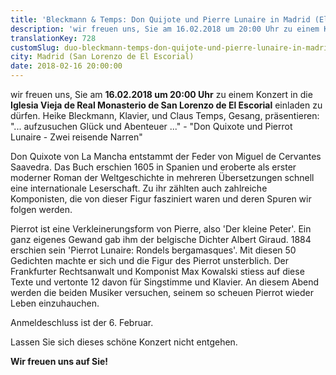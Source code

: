 ```yaml
---
title: 'Bleckmann & Temps: Don Quijote und Pierre Lunaire in Madrid (El Escorial)'
description: 'wir freuen uns, Sie am 16.02.2018 um 20:00 Uhr zu einem Konzert in die Iglesia Vieja de Real Monasterio de San Lorenzo de El Escorial einladen zu dürfen. '
translationKey: 728
customSlug: duo-bleckmann-temps-don-quijote-und-pierre-lunaire-in-madrid-el-escorial
city: Madrid (San Lorenzo de El Escorial)
date: 2018-02-16 20:00:00
---
```


wir freuen uns, Sie am <strong>16.02.2018 um 20:00 Uhr</strong> zu einem Konzert in die <strong>Iglesia Vieja de Real Monasterio de San Lorenzo de El Escorial</strong> einladen zu dürfen. Heike Bleckmann, Klavier, und Claus Temps, Gesang, präsentieren: "... aufzusuchen Glück und Abenteuer ..." - "Don Quixote und Pierrot Lunaire - Zwei reisende Narren"

Don Quixote von La Mancha entstammt der Feder von Miguel de Cervantes Saavedra. Das Buch erschien 1605 in Spanien und eroberte als erster moderner Roman der Weltgeschichte in mehreren Übersetzungen schnell eine internationale Leserschaft. Zu ihr zählten auch zahlreiche Komponisten, die von dieser Figur fasziniert waren und deren Spuren wir folgen werden.

Pierrot ist eine Verkleinerungsform von Pierre, also 'Der kleine Peter'. Ein ganz eigenes Gewand gab ihm der belgische Dichter Albert Giraud. 1884 erschien sein 'Pierrot Lunaire: Rondels bergamasques'. Mit diesen 50 Gedichten machte er sich und die Figur des Pierrot unsterblich. Der Frankfurter Rechtsanwalt und Komponist Max Kowalski stiess auf diese Texte und vertonte 12 davon für Singstimme und Klavier. An diesem Abend werden die beiden Musiker versuchen, seinem so scheuen Pierrot wieder Leben einzuhauchen.

Anmeldeschluss ist der 6. Februar.

Lassen Sie sich dieses schöne Konzert nicht entgehen.

<strong>Wir freuen uns auf Sie!</strong>
